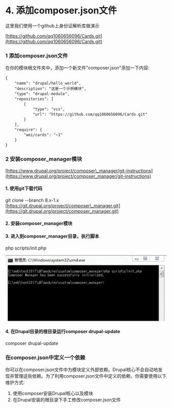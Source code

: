 # 4. 添加composer.json文件

这里我们使用一个github上身份证解析库做演示

[https://github.com/qq1060656096/Cards.git](https://github.com/qq1060656096/Cards.git)

### 1 添加composer.json文件

在你的模块根文件夹中，添加一个新文件"composer.json"添加一下内容:

```
{
    "name": "drupal/hello_world",
    "description": "这是一个示例模块",
    "type": "drupal-module",
    "repositories": [
        {
            "type": "vcs",
            "url": "https://github.com/qq1060656096/Cards.git"
        }
    ],
    "require": {
        "wei/cards": "~1"
    }
}
```

### 2 安装composer\_manager模块

[https://www.drupal.org/project/composer\_manager/git-instructions](https://www.drupal.org/project/composer_manager/git-instructions)

#### 1. 使用git下载代码

git clone --branch 8.x-1.x [https://git.drupal.org/project/composer\_manager.git](https://git.drupal.org/project/composer_manager.git)

#### 2. 安装composer\_manager模块

#### 3. 进入到composer\_manager目录，执行脚本

php scripts/init.php

![](/assets/8.png)

#### 4. 在Drupal目录的根目录运行composer drupal-update

composer drupal-update





### 在composer.json中定义一个依赖

你可以在composer.json文件中为模块定义外部依赖。Drupal核心不会自动地发现并管理这些依赖。为了利用composer.json文件中定义的依赖，你需要使用以下维护方式:

1. 使用composer安装Drupal核心以及模块
2. 在Drupal安装的根目录下手工修改composer.json文件



